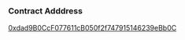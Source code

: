 ### Contract Adddress

[0xdad9B0CcF077611cB050f2f747915146239eBb0C]('https://kovan.etherscan.io/address/0xdad9B0CcF077611cB050f2f747915146239eBb0C')

